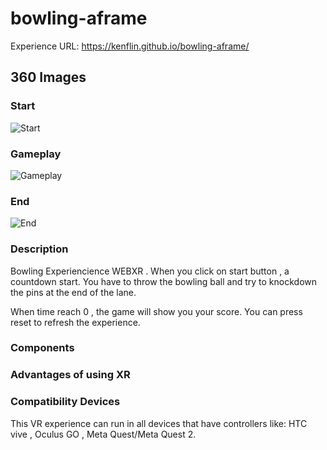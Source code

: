 # bowling-aframe
Experience URL: https://kenflin.github.io/bowling-aframe/

## 360 Images
### Start
![Start](./images/bowling-pals-challenge-start.png)

### Gameplay
![Gameplay](./images/bowling-pals-challenge-game.png)

### End
![End](./images/bowling-pals-challenge-end.png)

### Description
Bowling Experiencience WEBXR . When you click on start button , a countdown start.
You have to throw the bowling ball and try to knockdown the pins at the end of the lane.

When time reach 0 , the game will show you your score. You can press reset to refresh the experience.


### Components


### Advantages of using XR


### Compatibility Devices

This VR experience can run in all devices that have controllers like: HTC vive , Oculus GO , Meta Quest/Meta Quest 2.
